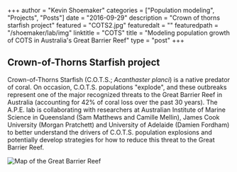 +++
author = "Kevin Shoemaker"
categories = ["Population modeling", "Projects", "Posts"]
date = "2016-09-29"
description = "Crown of thorns starfish project"
featured = "COTS2.jpg"
featuredalt = ""
featuredpath = "/shoemaker/lab/img"
linktitle = "COTS"
title = "Modeling population growth of COTS in Australia's Great Barrier Reef"
type = "post"
+++

## Crown-of-Thorns Starfish project

Crown-of-Thorns Starfish (C.O.T.S.; *Acanthaster planci*) is a native predator of coral. On occasion, C.O.T.S. populations "explode", and these outbreaks represent one of the major recognized threats to the Great Barrier Reef in Australia (accounting for 42% of coral loss over the past 30 years). The A.P.E. lab is collaborating with researchers at Australian Institute of Marine Science in Queensland (Sam Matthews and Camille Mellin), James Cook University (Morgan Pratchett) and University of Adelaide (Damien Fordham) to better understand the drivers of C.O.T.S. population explosions and potentially develop strategies for how to reduce this threat to the Great Barrier Reef.   

![Map of the Great Barrier Reef](/shoemaker/lab/img/GreatBarrierReefMap.gif)
